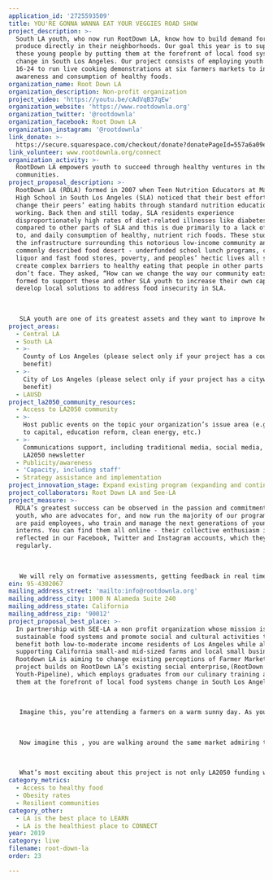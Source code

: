 ```yaml
---
application_id: '2725593509'
title: YOU'RE GONNA WANNA EAT YOUR VEGGIES ROAD SHOW
project_description: >-
  South LA youth, who now run RootDown LA, know how to build demand for fresh
  produce directly in their neighborhoods. Our goal this year is to support
  these young people by putting them at the forefront of local food systems
  change in South Los Angeles. Our project consists of employing youth ages
  16-24 to run live cooking demonstrations at six farmers markets to increase
  awareness and consumption of healthy foods.
organization_name: Root Down LA
organization_description: Non-profit organization
project_video: 'https://youtu.be/cAdVqB37qEw'
organization_website: 'https://www.rootdownla.org'
organization_twitter: '@rootdownla'
organization_facebook: Root Down LA
organization_instagram: '@rootdownla'
link_donate: >-
  https://secure.squarespace.com/checkout/donate?donatePageId=557a6a09e4b0e26cf0c25b8d
link_volunteer: www.rootdownla.org/connect
organization_activity: >-
  RootDown LA empowers youth to succeed through healthy ventures in their
  communities.
project_proposal_description: >-
  RootDown LA (RDLA) formed in 2007 when Teen Nutrition Educators at Manual Arts
  High School in South Los Angeles (SLA) noticed that their best efforts to
  change their peers’ eating habits through standard nutrition education weren’t
  working. Back then and still today, SLA residents experience
  disproportionately high rates of diet-related illnesses like diabetes,
  compared to other parts of SLA and this is due primarily to a lack of access
  to, and daily consumption of healthy, nutrient rich foods. These students saw
  the infrastructure surrounding this notorious low-income community and
  commonly described food desert - underfunded school lunch programs, copious
  liquor and fast food stores, poverty, and peoples’ hectic lives all still
  create complex barriers to healthy eating that people in other parts of LA
  don’t face. They asked, “How can we change the way our community eats?” RDLA
  formed to support these and other SLA youth to increase their own capacity to
  develop local solutions to address food insecurity in SLA.
   
   
   
   SLA youth are one of its greatest assets and they want to improve health and wealth outcomes in their community. Many continue working with RDLA in unpaid capacities for as long as they can, but as they near graduation and begin to attend local colleges they need jobs to support themselves and their families. To that end, RDLA has sought to create paid positions for SLA youth, not just as interns in our educational programs, but also as staff members. Today, RDLA staff members are primarily young people from South LA who have come through RDLA’s programs. In the past 10 years, SLA youth and other residents and community partners have been part of all project formation - from formal evaluation focus groups, to project brain-storming, to casual planning conversations in RDLA gardens.
project_areas:
  - Central LA
  - South LA
  - >-
    County of Los Angeles (please select only if your project has a countywide
    benefit)
  - >-
    City of Los Angeles (please select only if your project has a citywide
    benefit)
  - LAUSD
project_la2050_community_resources:
  - Access to LA2050 community
  - >-
    Host public events on the topic your organization’s issue area (e.g. access
    to capital, education reform, clean energy, etc.) 
  - >-
    Communications support, including traditional media, social media, and
    LA2050 newsletter
  - Publicity/awareness
  - 'Capacity, including staff'
  - Strategy assistance and implementation
project_innovation_stage: Expand existing program (expanding and continuing ongoing successful projects)
project_collaborators: Root Down LA and See-LA
project_measure: >-
  RDLA’s greatest success can be observed in the passion and commitment from our
  youth, who are advocates for, and now run the majority of our programs; eleven
  are paid employees, who train and manage the next generations of younger youth
  interns. You can find them all online - their collective enthusiasm is
  reflected in our Facebook, Twitter and Instagram accounts, which they post in,
  regularly.
   
   
   
   We will rely on formative assessments, getting feedback in real time and redirecting when necessary. Summative assessments will use both quantitative and qualitative measurements - such as the increase in knowledge and confidence of trainees, increased access to healthy food, and the number of graduates who secure employment. We measure progress of the organization in terms of the depth of our partnerships in the community, and our relevance where we work, as is expressed by constant demand for us to increase our programming.
ein: 95-4302067
mailing_address_street: 'mailto:info@rootdownla.org'
mailing_address_city: 1000 N Alameda Suite 240
mailing_address_state: California
mailing_address_zip: '90012'
project_proposal_best_place: >-
  In partnership with SEE-LA a non profit organization whose mission is to build
  sustainable food systems and promote social and cultural activities that
  benefit both low-to-moderate income residents of Los Angeles while also
  supporting California small-and mid-sized farms and local small business -
  Rootdown LA is aiming to change existing perceptions of Farmer Markets. This
  project builds on RootDown LA’s existing social enterprise,(RootDown LA’s
  Youth-Pipeline), which employs graduates from our culinary training and puts
  them at the forefront of local food systems change in South Los Angeles.
   
   
   
   Imagine this, you’re attending a farmers on a warm sunny day. As you walk around you are greeted by friendly vendors. You begin to notice beautiful produce on display , vibrant colors, familiar and unfamiliar items, but most importantly you begin to notice produce prices discouraging you from buying anything from the market that day. This is the story many of us face while attending local farmers markets.
   
   
   
   Now imagine this , you are walking around the same market admiring the same things but right before you observe prices you are approached by one of RootDown LA’s youths who is inviting you over to a booth for a free youth-led live-cooking demonstration. This demo is featuring a healthy meal made with produce you can find at the market. You are not only observing youth trainees cook like pros and obtaining a free food sample, you are receiving free recipe cards, learning about zero waste concepts,health benefits,cooking tips and techniques, and learning about the benefits of spending your dollars locally all aimed to increase points and awareness to access points for healthy food.
   
   
   
   What’s most exciting about this project is not only LA2050 funding will allow us to increase youth employment starting in South Los Angeles , but will give young people an opportunity to get to know more precisely, their peers’, parents’ and neighbors’ complex barriers to healthy eating, so they could better address and dismantle those barriers SLA youth are one of its greatest assets and they want to improve health and wealth outcomes in their community. Many continue working with RDLA in unpaid capacities for as long as they can, but as they near graduation and begin to attend local colleges they need jobs to support themselves and their families. To that end, RDLA has sought to create paid positions for SLA youth, not just as interns in our educational programs, but also as staff members. Today, RDLA staff members are primarily young people from South LA who have come through RDLA’s programs. In the past 10 years, SLA youth and other residents and community partners have been part of all project formation - from formal evaluation focus groups, to project brain-storming, to casual planning conversations in RDLA gardens.
category_metrics:
  - Access to healthy food
  - Obesity rates
  - Resilient communities
category_other:
  - LA is the best place to LEARN
  - LA is the healthiest place to CONNECT
year: 2019
category: live
filename: root-down-la
order: 23

---
```

